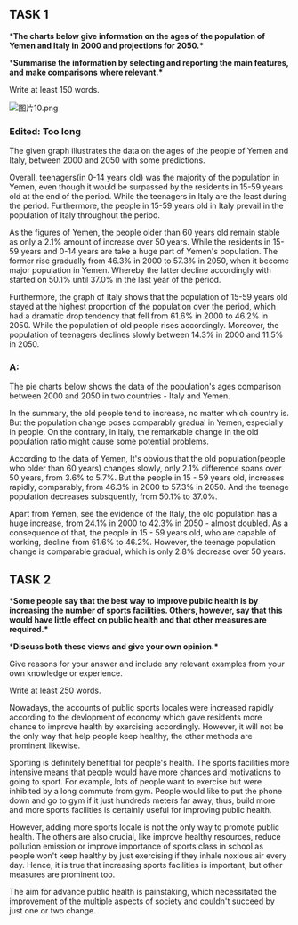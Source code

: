## TASK 1

***The charts below give information on the ages of the population of Yemen and Italy in 2000 and projections for 2050.\***

***Summarise the information by selecting and reporting the main features, and make comparisons where relevant.\***

Write at least 150 words.

![图片10.png](https://img.papaen.com/exam/question/ftB0AAgJa3gaf41OE9U2Wv0Kdujczurl.png)





### Edited:  Too long

The given graph illustrates the data on the ages of the people of Yemen and Italy, between 2000 and 2050 with some predictions.

Overall, teenagers(in 0-14 years old) was the majority of the population in Yemen, even though it would be surpassed by the residents in 15-59 years old at the end of the period. While the teenagers in Italy are the least during the period. Furthermore, the people in 15-59 years old in Italy prevail in the population of Italy throughout the period.

As the figures of Yemen, the people older than 60 years old remain stable as only a 2.1% amount of increase over 50 years. While the residents in 15-59 years and 0-14 years are take a huge part of Yemen's population. The former rise gradually from 46.3% in 2000 to 57.3% in 2050, when it become major population in Yemen. Whereby the latter decline accordingly with started on 50.1% until 37.0% in the last year of the period.

Furthermore, the graph of Italy shows that the population of 15-59 years old stayed at the highest proportion of the population over the period, which had a dramatic drop tendency that fell from 61.6% in 2000 to 46.2% in 2050. While the population of old people rises accordingly. Moreover, the population of teenagers declines slowly between 14.3% in 2000 and 11.5% in 2050.

### A:

The pie charts below shows the data of the population's ages comparison between 2000 and 2050 in two countries - Italy and Yemen.

In the summary, the old people tend to increase, no matter which country is. But the population change poses comparably gradual in Yemen, especially in people. On the contrary, in Italy, the remarkable change in the old population ratio might cause some potential problems.

According to the data of Yemen, It's obvious that the old population(people who older than 60 years) changes slowly, only 2.1% difference spans over 50 years, from 3.6% to 5.7%. But the people in 15 - 59 years old, increases rapidly, comparably, from 46.3% in 2000 to 57.3% in 2050. And the teenage population decreases subsquently, from 50.1% to 37.0%.

Apart from Yemen, see the evidence of the Italy, the old population has a huge increase, from 24.1% in 2000 to 42.3% in 2050 - almost doubled. As a consequence of that, the people in 15 - 59 years old, who are capable of working, decline from 61.6% to 46.2%. However, the teenage population change is comparable gradual, which is only 2.8% decrease over 50 years.



## TASK 2

***Some people say that the best way to improve public health is by increasing the number of sports facilities. Others, however, say that this would have little effect on public health and that other measures are required.\***

***Discuss both these views and give your own opinion.\***

Give reasons for your answer and include any relevant examples from your own knowledge or experience.

Write at least 250 words.

Nowadays, the accounts of public sports locales were increased rapidly according to the devlopment of economy which gave residents more chance to improve health by exercising accordingly. However, it will not be the only way that help people keep healthy, the other methods are prominent likewise.

Sporting is definitely benefitial for people's health. The sports facilities more intensive means that people would have more chances and motivations to going to sport. For example, lots of people want to exercise but were inhibited by a long commute from gym. People would like to put the phone down and go to gym if it just hundreds meters far away, thus, build more and more sports facilities is certainly useful for improving public health. 

However, adding more sports locale is not the only way to promote public health. The others are also crucial, like improve healthy resources, reduce pollution emission or improve importance of sports class in school as people won't  keep healthy by just exercising if they inhale noxious air every day. Hence, it is true that increasing sports facilities is important, but other measures are prominent too.

The aim for advance public health is painstaking, which necessitated the improvement of the multiple aspects of society and couldn't succeed by just one or two change. 